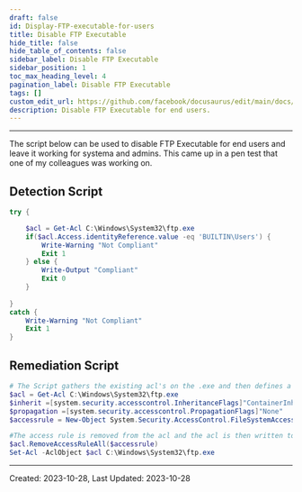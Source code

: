 ```yaml
---
draft: false
id: Display-FTP-executable-for-users
title: Disable FTP Executable
hide_title: false
hide_table_of_contents: false
sidebar_label: Disable FTP Executable
sidebar_position: 1
toc_max_heading_level: 4 
pagination_label: Disable FTP Executable
tags: []
custom_edit_url: https://github.com/facebook/docusaurus/edit/main/docs/api-doc-markdown.md
description: Disable FTP Executable for end users.
---
```

---

The script below can be used to disable FTP Executable for end users and leave it working for systema and admins. This came up in a pen test that one of my colleagues was working on.

## Detection Script

```powershell showLineNumbers
try {

    $acl = Get-Acl C:\Windows\System32\ftp.exe
    if($acl.Access.identityReference.value -eq 'BUILTIN\Users') {
        Write-Warning "Not Compliant"
        Exit 1
    } else {
        Write-Output "Compliant"
        Exit 0
    }
    
}
catch {
    Write-Warning "Not Compliant"
    Exit 1
}
```

## Remediation Script

```powershell showLineNUmbers
# The Script gathers the existing acl's on the .exe and then defines a new object matching the acl without touching inheritance
$acl = Get-Acl C:\Windows\System32\ftp.exe
$inherit =[system.security.accesscontrol.InheritanceFlags]"ContainerInherit,ObjectInherit"
$propagation =[system.security.accesscontrol.PropagationFlags]"None"
$accessrule = New-Object System.Security.AccessControl.FileSystemAccessRule("BUILTIN\Users","ReadAndExecute", $inherit, $Propagation ,,,"Allow")

#The access rule is removed from the acl and the acl is then written to the .exe
$acl.RemoveAccessRuleAll($accessrule)
Set-Acl -AclObject $acl C:\Windows\System32\ftp.exe
```

---
Created: 2023-10-28, Last Updated: 2023-10-28